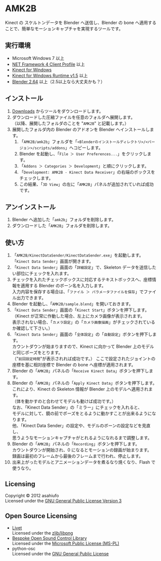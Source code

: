 AMK2B
=====
Kinect の スケルトンデータを Blender へ送信し、Blender の bone へ適用することで、簡単なモーションキャプチャを実現するツールです。

実行環境
--------
* Microsoft Windows 7 以上
* [NET Framework 4 Client Profile](http://www.microsoft.com/ja-jp/net/netfx4/download.aspx "NET Framework 4 Client Profile") 以上
* [Kinect for Windows](http://www.microsoft.com/en-us/kinectforwindows/ "Kinect for Windows")
* [Kinect for Windows Runtime v1.5](http://www.microsoft.com/en-us/download/details.aspx?id=34810 "Kinect for Windows Runtime v1.5") 以上
* [Blender 2.64](http://www.blender.org/ "Blender") 以上（2.5以上なら大丈夫かも？）

インストール
------------
1. [Downloads](https://github.com/asahiufo/AMK2B/downloads "Downloads") からツールをダウンロードします。
1. ダウンロードした圧縮ファイルを任意のフォルダへ展開します。  
   （以降、展開したフォルダのことを "`AMK2B`" と記載します。）
1. 展開したフォルダ内の Blender のアドオンを Blender へインストールします。
   1. 「`AMK2B/amk2b`」フォルダを「`<Blenderのインストールディレクトリ>/<バージョン>/scripts/addons`」へコピーします。
   1. Blender を起動し、「`File ＞ User Preferences...`」をクリックします。
   1. 「`Addons ＞ Categories ＞ Development`」と順にクリックします。
   1. 「`Development: AMK2B - Kinect Data Receiver`」の右端のボックスをチェックします。
   1. この結果、「`3D View`」の左に「`AMK2B`」パネルが追加されていれば成功です。

アンインストール
----------------
1. Blender へ追加した「`amk2b`」フォルダを削除します。
1. ダウンロードした「`AMK2B`」フォルダを削除します。

使い方
------
1. 「`AMK2B/KinectDataSender/KinectDataSender.exe`」を起動します。  
   「`Kinect Data Sender`」画面が開きます。
1. 「`Kinect Data Sender`」画面の「`詳細設定`」で、Skeleton データを送信したい部位にチェックを入れます。
1. チェックを入れたチェックボックスに対応するテキストボックスへ、座標情報を適用する Blender のボーン名を入力します。  
   入力内容を保存する場合は、「`ファイル ＞ パラメータファイルを保存`」でファイル出力できます。
1. Blender を起動し、「`AMK2B/sample.blend`」を開いておきます。
1. 「`Kinect Data Sender`」画面の「`Kinect Start`」ボタンを押下します。  
   （Kinect が正常に作動した場合、左上にカメラ画像が表示されます。  
   表示されない場合、「`カメラ設定`」の「`カメラ画像描画`」がチェックされているか確認して下さい。）
1. 「`Kinect Data Sender`」画面の「`全体設定`」の「`自動設定`」ボタンを押下します。  
   カウントダウンが始まりますので、Kinect に向かって Blender 上のモデルと同じポーズをとります。  
   （"`前回設定時間`"が表示されれば成功です。）
   ここで設定されたジョイントの座標を基に相対座標で Blender の bone へ座標が適用されます。
1. Blender の「`AMK2B`」パネルの「`Receive Kinect Data`」ボタンを押下します。
1. Blender の「`AMK2B`」パネルの「`Apply Kinect Data`」ボタンを押下します。  
   これにより、Kinect の Skeleton 情報が Blender 上のモデルへ適用されます。  
   （体を動かすのと合わせてモデルも動けば成功です。）  
   なお、「Kinect Data Sender」の「ミラー」にチェックを入れると、  
   モデルに対して、鏡の前でポーズをとるように動かすことが出来るようになります。  
   他、「Kinect Data Sender」の設定や、モデルのボーンの設定などを見直し、  
   思うようなモーションキャプチャがとれるようになれるまで調整します。
1. Blender の「`AMK2B`」パネルの「`Recording`」ボタンを押下します。  
   カウントダウンが開始され、0 になるとモーションの録画が始まります。  
   録画は最初のフレームから最後のフレームまで行われ、停止します。
1. 出来上がったモデルとアニメーションデータを煮るなり焼くなり、Flash で使うなり。

Licensing
---------
Copyright &copy; 2012 asahiufo  
Licensed under the [GNU General Public License Version 3][GNU v3] 

Open Source Licensing
---------------------
* [Livet](http://ugaya40.net/livet "Livet")  
  Licensed under the [zlib/libpng][zlib/libpng]
* [Bespoke Open Sound Control Library](http://www.bespokesoftware.org/wordpress/?page_id=69 "Bespoke Open Sound Control Library")  
  Licensed under the [Microsoft Public License (MS-PL)][MS-PL]
* python-osc  
  Licensed under the [GNU General Public License][GNU]

[GNU v3]: http://www.gnu.org/licenses/gpl-3.0.txt
[zlib/libpng]: http://opensource.org/licenses/zlib-license.php
[MS-PL]: http://opensource.org/licenses/ms-pl.html
[GNU]: http://www.gnu.org/licenses/
